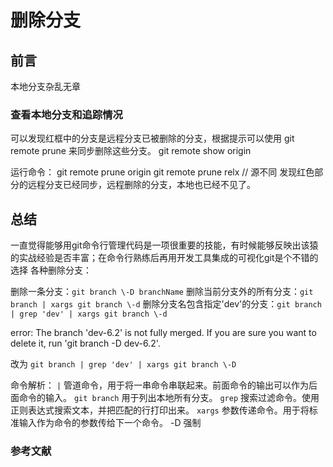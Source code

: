 # 删除分支

## 前言

本地分支杂乱无章

### 查看本地分支和追踪情况

可以发现红框中的分支是远程分支已被删除的分支，根据提示可以使用 git remote prune 来同步删除这些分支。
git remote show origin

运行命令：
git remote prune origin
git remote prune relx // 源不同
 发现红色部分的远程分支已经同步，远程删除的分支，本地也已经不见了。

## 总结

一直觉得能够用git命令行管理代码是一项很重要的技能，有时候能够反映出该猿的实战经验是否丰富；在命令行熟练后再用开发工具集成的可视化git是个不错的选择
各种删除分支：

删除一条分支：`git branch \-D branchName`
删除当前分支外的所有分支：`git branch | xargs git branch \-d`
删除分支名包含指定'dev'的分支：`git branch | grep 'dev' | xargs git branch \-d`

error: The branch 'dev-6.2' is not fully merged.
If you are sure you want to delete it, run 'git branch -D dev-6.2'.

改为 `git branch | grep 'dev' | xargs git branch \-D`

命令解析：
`|`
管道命令，用于将一串命令串联起来。前面命令的输出可以作为后面命令的输入。
`git branch`
用于列出本地所有分支。
`grep`
搜索过滤命令。使用正则表达式搜索文本，并把匹配的行打印出来。
`xargs`
参数传递命令。用于将标准输入作为命令的参数传给下一个命令。
-D
强制

### 参考文献
